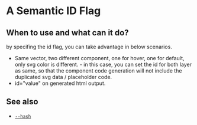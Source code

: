 # A Semantic ID Flag

## When to use and what can it do?

by specifing the id flag, you can take advantage in below scenarios.

- Same vector, two different component, one for hover, one for default, only svg color is different. - in this case, you can set the id for both layer as same, so that the component code generation will not include the duplicated svg data / placeholder code.
- id="value" on generated html output.

<!-- TODO: provide more realworld usecase -->

## See also

- [`--hash`](./--hash/README.md)
